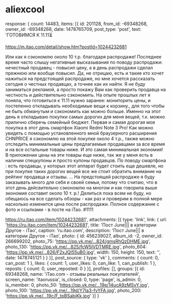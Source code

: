 # aliexcool 
response: {
count: 14483,
items: [{
id: 201128,
from_id: -69348268,
owner_id: -69348268,
date: 1478765709,
post_type: 'post',
text: 'ГОТОВИМСЯ К 11.11&#9203; 

https://m.itao.com/detail/show.htm?postId=10244232681

Или как я сэкономлю около 10 т.р. благодаря распродаже! 
Последнее время часто слышу негативные высказывания по поводу распродажи: нечестный продавец - повысил цену, а в день распродажи сделал прежнюю или вообще повысил. Да, не отрицаю, есть и такие кто хочет нажиться на предстоящей распродаже, но мне хочется рассказать сегодня о честных продавцах, а точнее как их найти. Я не буду заниматься рекламой, а просто покажу Вам как проверить продавца на честность и действительно сэкономить.
На опыте прошлых лет я поняла, что готовиться к 11.11 нужно заранее: мониторить цены, и постепенно откладывать необходимые вещи к корзину., для того чтобы не быть обманутым и сэкономить как можно больше. Именно на этот день я откладываю покупки самых дорогих для меня вещей, т.к. можно прилично сберечь семейный бюджет. 
Первая и самая дорогая моя покупка в этот день смартфон Xiaomi Redmi Note 3 Pro! Как можно увидеть с помощью установленного мной браузерного расширения СHNPRICE я сэкономлю на этой покупке около 4 т.р., также можно отследить минимальные цены предлагаемые продавцами за все время и на все остальные товары ниже.
И это самая минимальная экономия! В приложении цены на эти товары еще ниже, так же у меня есть в наличии спецкупоны и просто купоны продавцов. 
По поводу смартфона : есть продавцы, у которых этот аппарат будет стоить еще дешевле, но при покупке таких дорогих вещей все же стоит обратить внимание на рейтинг продавца и отзывы. 
...
На предстоящей распродаже я буду заказывать много для себя и своей семьи, потому что считаю, что в этот день дейсвительно сэкономлю на многом и как говорила выше экономия составит около 10 т. р.! 
Делиться пока всем не буду, но обещаюсь на все сделать обзоры - как раз и проверим в полной мере насколько изменится цена после распродажи. 
Полное содержание с фото и ссылками - в посте на iTao. #1111 

https://ru.itao.com/item/10244232681',
attachments: [{
type: 'link',
link: {
url: 'https://ru.itao.com/item/10244232681',
title: 'Пост June||| в категории Другое - iTao',
caption: 'ru.itao.com',
description: 'Пост June||| в категории Другое - iTao',
photo: {
id: 456239027,
album_id: -2,
owner_id: 266699202,
photo_75: 'https://pp.vk.me/...824/gmsRhQzDHME.jpg',
photo_130: 'https://pp.vk.me/...825/fcW5IVDTMRE.jpg',
photo_604: 'https://pp.vk.me/...826/F2xJQl55uB0.jpg',
width: 150,
height: 150,
text: '',
date: 1478745121
}
}
}],
post_source: {
type: 'vk'
},
comments: {
count: 0,
can_post: 1
},
likes: {
count: 1,
user_likes: 0,
can_like: 1,
can_publish: 1
},
reposts: {
count: 0,
user_reposted: 0
}
}],
profiles: [],
groups: [{
id: 69348268,
name: 'iTao.com - отзывы реальных покупателей',
screen_name: 'itaorussia',
is_closed: 0,
type: 'page',
is_admin: 0,
is_member: 0,
photo_50: 'https://pp.vk.me/...19e/14ucA9zMSvY.jpg',
photo_100: 'https://pp.vk.me/...19d/Y7Ia3-fvYFA.jpg',
photo_200: 'https://pp.vk.me/...19c/F_tpBSabjKk.jpg'
}]
}
